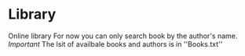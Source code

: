 # Library
Online library
For now you can only search book by the author's name.
*Important*
The lsit of availbale books and authors is in ''Books.txt''
